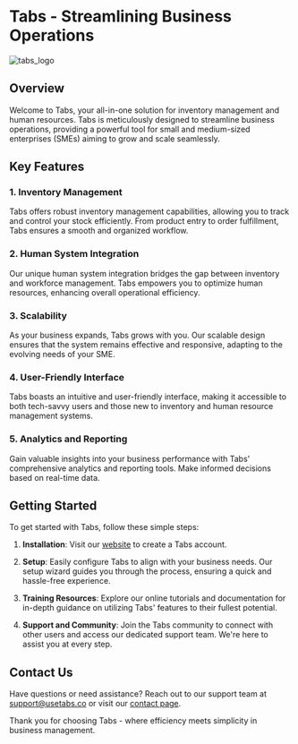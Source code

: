 # Tabs - Streamlining Business Operations
<!-- ![tabs_mascot](https://github.com/tabshq/.github/assets/61967364/7129c6ad-f79c-4677-b29a-ad18c54b9114) -->
![tabs_logo](https://github.com/tabshq/.github/assets/61967364/da22e82d-5fa4-4fb3-8bae-738cddedf1ae)

## Overview

Welcome to Tabs, your all-in-one solution for inventory management and human resources. Tabs is meticulously designed to streamline business operations, providing a powerful tool for small and medium-sized enterprises (SMEs) aiming to grow and scale seamlessly.

## Key Features

### 1. **Inventory Management**

Tabs offers robust inventory management capabilities, allowing you to track and control your stock efficiently. From product entry to order fulfillment, Tabs ensures a smooth and organized workflow.

### 2. **Human System Integration**

Our unique human system integration bridges the gap between inventory and workforce management. Tabs empowers you to optimize human resources, enhancing overall operational efficiency.

### 3. **Scalability**

As your business expands, Tabs grows with you. Our scalable design ensures that the system remains effective and responsive, adapting to the evolving needs of your SME.

### 4. **User-Friendly Interface**

Tabs boasts an intuitive and user-friendly interface, making it accessible to both tech-savvy users and those new to inventory and human resource management systems.

### 5. **Analytics and Reporting**

Gain valuable insights into your business performance with Tabs' comprehensive analytics and reporting tools. Make informed decisions based on real-time data.

## Getting Started

To get started with Tabs, follow these simple steps:

1. **Installation**: Visit our [website](https://usetabs.co) to create a Tabs account.

2. **Setup**: Easily configure Tabs to align with your business needs. Our setup wizard guides you through the process, ensuring a quick and hassle-free experience.

3. **Training Resources**: Explore our online tutorials and documentation for in-depth guidance on utilizing Tabs' features to their fullest potential.

4. **Support and Community**: Join the Tabs community to connect with other users and access our dedicated support team. We're here to assist you at every step.

## Contact Us

Have questions or need assistance? Reach out to our support team at support@usetabs.co or visit our [contact page](https://usetabs.co/contact).

Thank you for choosing Tabs - where efficiency meets simplicity in business management.
